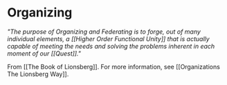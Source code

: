 # Organizing
_"The purpose of Organizing and Federating is to forge, out of many individual elements, a [[Higher Order Functional Unity]] that is actually capable of meeting the needs and solving the problems inherent in each moment of our [[Quest]]."_

From [[The Book of Lionsberg]]. For more information, see [[Organizations The Lionsberg Way]].